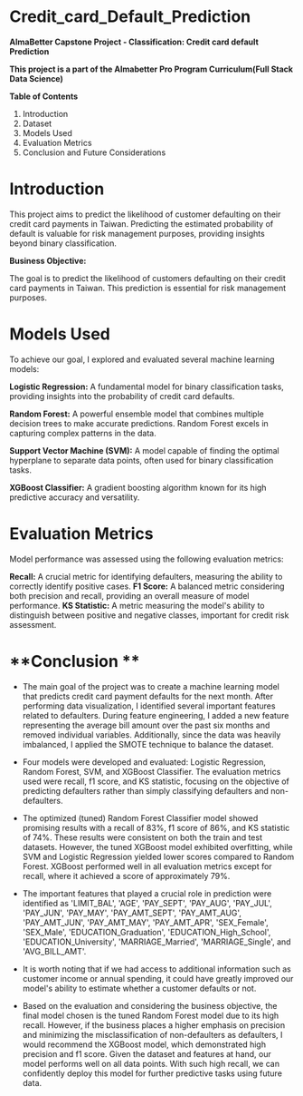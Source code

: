 # **Credit_card_Default_Prediction**

**AlmaBetter Capstone Project - Classification: Credit card default Prediction**

**This project is a part of the Almabetter Pro Program Curriculum(Full Stack Data Science)**

**Table of Contents**

1. Introduction
2. Dataset
3. Models Used
4. Evaluation Metrics
5. Conclusion and Future Considerations


# **Introduction**

This project aims to predict the likelihood of customer defaulting on their credit card payments in Taiwan. Predicting the estimated probability of default is valuable for risk management purposes, providing insights beyond binary classification.

**Business Objective:**

The goal is to predict the likelihood of customers defaulting on their credit card payments in Taiwan. This prediction is essential for risk management purposes.


# **Models Used**

To achieve our goal, I explored and evaluated several machine learning models:

**Logistic Regression:** A fundamental model for binary classification tasks, providing insights into the probability of credit card defaults.

**Random Forest:** A powerful ensemble model that combines multiple decision trees to make accurate predictions. Random Forest excels in capturing complex patterns in the data.

**Support Vector Machine (SVM):** A model capable of finding the optimal hyperplane to separate data points, often used for binary classification tasks.

**XGBoost Classifier:** A gradient boosting algorithm known for its high predictive accuracy and versatility.



# **Evaluation Metrics**


Model performance was assessed using the following evaluation metrics:

**Recall:** A crucial metric for identifying defaulters, measuring the ability to correctly identify positive cases.
**F1 Score:** A balanced metric considering both precision and recall, providing an overall measure of model performance.
**KS Statistic:** A metric measuring the model's ability to distinguish between positive and negative classes, important for credit risk assessment.

# **Conclusion **

* The main goal of the project was to create a machine learning model that predicts credit card payment defaults for the next month. After performing
data visualization, I identified several important features related to defaulters. During feature engineering, I added a new feature representing
the average bill amount over the past six months and removed individual variables. Additionally, since the data was heavily imbalanced, 
I applied the SMOTE technique to balance the dataset.

* Four models were developed and evaluated: Logistic Regression, Random Forest, SVM, and XGBoost Classifier. The evaluation metrics used were 
recall, f1 score, and KS statistic, focusing on the objective of predicting defaulters rather than simply classifying defaulters and non-defaulters.

* The optimized (tuned) Random Forest Classifier model showed promising results with a recall of 83%, f1 score of 86%, and KS statistic of 74%. 
These results were consistent on both the train and test datasets. However, the tuned XGBoost model exhibited overfitting, while SVM and Logistic
Regression yielded lower scores compared to Random Forest. XGBoost performed well in all evaluation metrics except for recall, where it achieved a 
score of approximately 79%.

* The important features that played a crucial role in prediction were identified as 'LIMIT_BAL', 'AGE', 'PAY_SEPT', 'PAY_AUG', 'PAY_JUL',
 'PAY_JUN', 'PAY_MAY', 'PAY_AMT_SEPT', 'PAY_AMT_AUG', 'PAY_AMT_JUN', 'PAY_AMT_MAY', 'PAY_AMT_APR', 'SEX_Female', 'SEX_Male',
 'EDUCATION_Graduation', 'EDUCATION_High_School', 'EDUCATION_University', 'MARRIAGE_Married', 'MARRIAGE_Single', and 'AVG_BILL_AMT'.

*  It is worth noting that if we had access to additional information such as customer income or annual spending, it could have greatly improved
  our model's ability to estimate whether a customer defaults or not.

*  Based on the evaluation and considering the business objective, the final model chosen is the tuned Random Forest model due to its high recall.
   However, if the business places a higher emphasis on precision and minimizing the misclassification of non-defaulters as defaulters,
   I would recommend the XGBoost model, which demonstrated high precision and f1 score. Given the dataset and features at hand, our model
   performs well on all data points. With such high recall, we can confidently deploy this model for further predictive tasks using future data.
